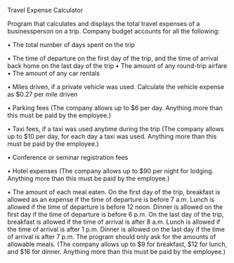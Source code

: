 Travel Expense Calculator

Program that calculates and displays the total travel expenses of a businessperson on a trip. Company budget accounts for all the following:

• The total number of days spent on the trip

• The time of departure on the first day of the trip, and the time of arrival back home on the last day of the trip • The amount of any round-trip airfare • The amount of any car rentals

• Miles driven, if a private vehicle was used. Calculate the vehicle expense as $0.27 per mile driven

• Parking fees (The company allows up to $6 per day. Anything more than this must be paid by the employee.)

• Taxi fees, if a taxi was used anytime during the trip (The company allows up to $10 per day, for each day a taxi was used. Anything more than this must be paid by the employee.)

• Conference or seminar registration fees

• Hotel expenses (The company allows up to $90 per night for lodging. Anything more than this must be paid by the employee.)

• The amount of each meal eaten. On the first day of the trip, breakfast is allowed as an expense if the time of departure is before 7 a.m. Lunch is allowed if the time of departure is before 12 noon. Dinner is allowed on the first day if the time of departure is before 6 p.m. 
On the last day of the trip, breakfast is allowed if the time of arrival is after 8 a.m. Lunch is allowed if the time of arrival is after 1 p.m. Dinner is allowed on the last day if the time of arrival is after 7 p.m. The program should only ask for the amounts of allowable meals. (The company allows up to $9 for breakfast, $12 for lunch, and $16 for dinner. Anything more than this must be paid by the employee.)
